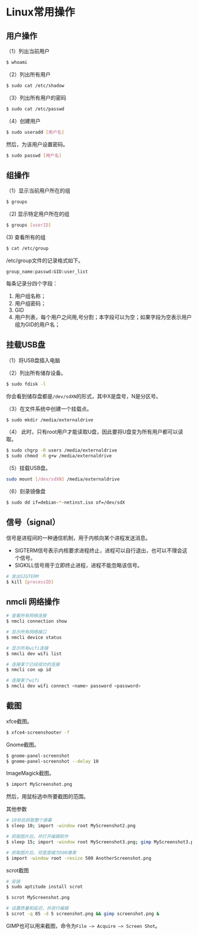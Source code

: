 # Linux常用操作

## 用户操作

（1）列出当前用户

```bash
$ whoami
```

（2）列出所有用户

```bash
$ sudo cat /etc/shadow
```

（3）列出所有用户的密码

```bash
$ sudo cat /etc/passwd
```

（4）创建用户

```bash
$ sudo useradd [用户名]
```

然后，为该用户设置密码。

```bash
$ sudo passwd [用户名]
```

## 组操作

（1）显示当前用户所在的组

```bash
$ groups
```

（2) 显示特定用户所在的组

```bash
$ groups [userID]
```

(3) 查看所有的组

```bash
$ cat /etc/group
```

/etc/group文件的记录格式如下。

```
group_name:passwd:GID:user_list
```

每条记录分四个字段：

1. 用户组名称；
2. 用户组密码；
3. GID
4. 用户列表，每个用户之间用,号分割；本字段可以为空；如果字段为空表示用户组为GID的用户名；

## 挂载USB盘

（1）将USB盘插入电脑

（2）列出所有储存设备。

```bash
$ sudo fdisk -l
```

你会看到储存盘都是`/dev/sdXN`的形式，其中X是盘号，N是分区号。

（3）在文件系统中创建一个挂载点。

```bash
$ sudo mkdir /media/externaldrive
```

（4） 此时，只有root用户才能读取U盘，因此要将U盘变为所有用户都可以读取。

```bash
$ sudo chgrp -R users /media/externaldrive
$ sudo chmod -R g+w /media/externaldrive
```

（5）挂载USB盘。

```bash
sudo mount [/dev/sdXN] /media/externaldrive
```

（6）刻录镜像盘

```bash
$ sudo dd if=debian-*-netinst.iso of=/dev/sdX
```

## 信号（signal）

信号是进程间的一种通信机制，用于内核向某个进程发送消息。

- SIGTERM信号表示内核要求进程终止，进程可以自行退出，也可以不理会这个信号。
- SIGKILL信号用于立即终止进程，进程不能忽略该信号。

```bash
# 发出SIGTERM
$ kill [processID]
```

## nmcli 网络操作

```bash
# 查看所有网络连接
$ nmcli connection show

# 显示所有网络接口
$ nmcli device status

# 显示所有wifi连接
$ nmcli dev wifi list

# 连接某个已经成功的连接
$ nmcli con up id

# 连接某个wifi
$ nmcli dev wifi connect <name> password <password>
```

## 截图

xfce截图。

```bash
$ xfce4-screenshooter -f
```

Gnome截图。

```bash
$ gnome-panel-screenshot
$ gnome-panel-screenshot --delay 10
```

ImageMagick截图。

```bash
$ import MyScreenshot.png
```

然后，用鼠标选中所要截图的范围。

其他参数

```bash
# 10秒后抓取整个屏幕
$ sleep 10; import -window root MyScreenshot2.png

# 抓取图片后，并打开编辑软件
$ sleep 15; import -window root MyScreenshot3.png; gimp MyScreenshot3.png

# 抓取图片后，将宽度缩为500像素
$ import -window root -resize 500 AnotherScreenshot.png
```

scrot截图

```bash
# 安装
$ sudo aptitude install scrot

$ scrot MyScreenshot.png

# 设置质量和延迟，并进行编辑
$ scrot -q 85 -d 5 screenshot.png && gimp screenshot.png &
```

GIMP也可以用来截图，命令为`File —> Acquire —> Screen Shot`。
